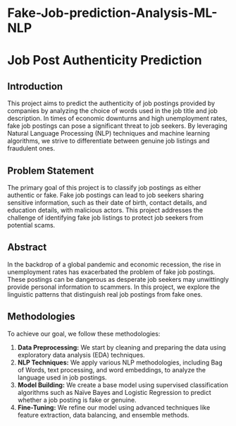 # Fake-Job-prediction-Analysis-ML-NLP



# Job Post Authenticity Prediction

## Introduction

This project aims to predict the authenticity of job postings provided by companies by analyzing the choice of words used in the job title and job description. In times of economic downturns and high unemployment rates, fake job postings can pose a significant threat to job seekers. By leveraging Natural Language Processing (NLP) techniques and machine learning algorithms, we strive to differentiate between genuine job listings and fraudulent ones.

## Problem Statement

The primary goal of this project is to classify job postings as either authentic or fake. Fake job postings can lead to job seekers sharing sensitive information, such as their date of birth, contact details, and education details, with malicious actors. This project addresses the challenge of identifying fake job listings to protect job seekers from potential scams.

## Abstract

In the backdrop of a global pandemic and economic recession, the rise in unemployment rates has exacerbated the problem of fake job postings. These postings can be dangerous as desperate job seekers may unwittingly provide personal information to scammers. In this project, we explore the linguistic patterns that distinguish real job postings from fake ones.

## Methodologies

To achieve our goal, we follow these methodologies:

1. **Data Preprocessing:** We start by cleaning and preparing the data using exploratory data analysis (EDA) techniques.
2. **NLP Techniques:** We apply various NLP methodologies, including Bag of Words, text processing, and word embeddings, to analyze the language used in job postings.
3. **Model Building:** We create a base model using supervised classification algorithms such as Naïve Bayes and Logistic Regression to predict whether a job posting is fake or genuine.
4. **Fine-Tuning:** We refine our model using advanced techniques like feature extraction, data balancing, and ensemble methods.
